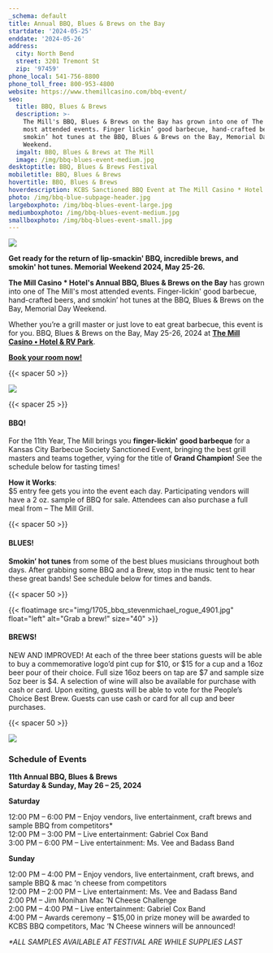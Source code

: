 ```yaml
---
_schema: default
title: Annual BBQ, Blues & Brews on the Bay
startdate: '2024-05-25'
enddate: '2024-05-26'
address:
  city: North Bend
  street: 3201 Tremont St
  zip: '97459'
phone_local: 541-756-8800
phone_toll_free: 800-953-4800
website: https://www.themillcasino.com/bbq-event/
seo:
  title: BBQ, Blues & Brews
  description: >-
    The Mill's BBQ, Blues & Brews on the Bay has grown into one of The Mill's
    most attended events. Finger lickin’ good barbecue, hand-crafted beers and
    smokin’ hot tunes at the BBQ, Blues & Brews on the Bay, Memorial Day
    Weekend.
  imgalt: BBQ, Blues & Brews at The Mill
  image: /img/bbq-blues-event-medium.jpg
desktoptitle: BBQ, Blues & Brews Festival
mobiletitle: BBQ, Blues & Brews
hovertitle: BBQ, Blues & Brews
hoverdescription: KCBS Sanctioned BBQ Event at The Mill Casino * Hotel!
photo: /img/bbq-blue-subpage-header.jpg
largeboxphoto: /img/bbq-blues-event-large.jpg
mediumboxphoto: /img/bbq-blues-event-medium.jpg
smallboxphoto: /img/bbq-blues-event-small.jpg
---
```

![](/img/bbq-blues-brews-logo-695px.jpg)

**Get ready for the return of lip-smackin' BBQ, incredible brews, and smokin' hot tunes. Memorial Weekend 2024, May 25-26.**

**The Mill Casino \* Hotel's Annual BBQ, Blues & Brews on the Bay** has grown into one of The Mill's most attended events. Finger-lickin' good barbecue, hand-crafted beers, and smokin’ hot tunes at the BBQ, Blues & Brews on the Bay, Memorial Day Weekend.

Whether you’re a grill master or just love to eat great barbecue, this event is for you. BBQ, Blues & Brews on the Bay, May 25-26, 2024 at [**The Mill Casino • Hotel & RV Park**](https://www.themillcasino.com/).

[**Book your room now!**](https://oregonsadventurecoast.com/lodging/ "Lodging on Oregon's Adventure Coast!")

{{< spacer 50 >}}

![](/img/bbq-blue-subpage-header.jpg)

{{< spacer 25 >}}

#### BBQ!

For the 11th Year, The Mill brings you **finger-lickin' good barbeque** for a Kansas City Barbecue Society Sanctioned Event, bringing the best grill masters and teams together, vying for the title of **Grand Champion!** See the schedule below for tasting times!

**How it Works**:<br>$5 entry fee gets you into the event each day. Participating vendors will have a 2 oz. sample of BBQ for sale. Attendees can also purchase a full meal from – The Mill Grill.

{{< spacer 50 >}}

#### BLUES!

**Smokin’ hot tunes** from some of the best blues musicians throughout both days. After grabbing some BBQ and a Brew, stop in the music tent to hear these great bands! See schedule below for times and bands.

{{< spacer 50 >}}

{{< floatimage src="img/1705_bbq_stevenmichael_rogue_4901.jpg" float="left" alt="Grab a brew!" size="40" >}}

#### BREWS!

NEW AND IMPROVED! At each of the three beer stations guests will be able to buy a commemorative logo’d pint cup for $10, or $15 for a cup and a 16oz beer pour of their choice. Full size 16oz beers on tap are $7 and sample size 5oz beer is $4. A selection of wine will also be available for purchase with cash or card. Upon exiting, guests will be able to vote for the People’s Choice Best Brew. Guests can use cash or card for all cup and beer purchases.

{{< spacer 50 >}}

![](/img/bbq-blues-brews-competition-vendor.jpg)

### Schedule of Events

**11th Annual BBQ, Blues & Brews <br>Saturday & Sunday, May 26 – 25, 2024**

**Saturday**

12:00 PM – 6:00 PM – Enjoy vendors, live entertainment, craft brews and sample BBQ from competitors\* <br>12:00 PM – 3:00 PM – Live entertainment: Gabriel Cox Band <br>3:00 PM – 6:00 PM – Live entertainment: Ms. Vee and Badass Band

**Sunday**

12:00 PM – 4:00 PM – Enjoy vendors, live entertainment, craft brews, and sample BBQ & mac ‘n cheese from competitors <br>12:00 PM – 2:00 PM – Live entertainment: Ms. Vee and Badass Band <br>2:00 PM – Jim Monihan Mac ‘N Cheese Challenge <br>2:00 PM – 4:00 PM – Live entertainment: Gabriel Cox Band <br>4:00 PM – Awards ceremony – $15,00 in prize money will be awarded to KCBS BBQ competitors, Mac ‘N Cheese winners will be announced!

*\*ALL SAMPLES AVAILABLE AT FESTIVAL ARE WHILE SUPPLIES LAST*